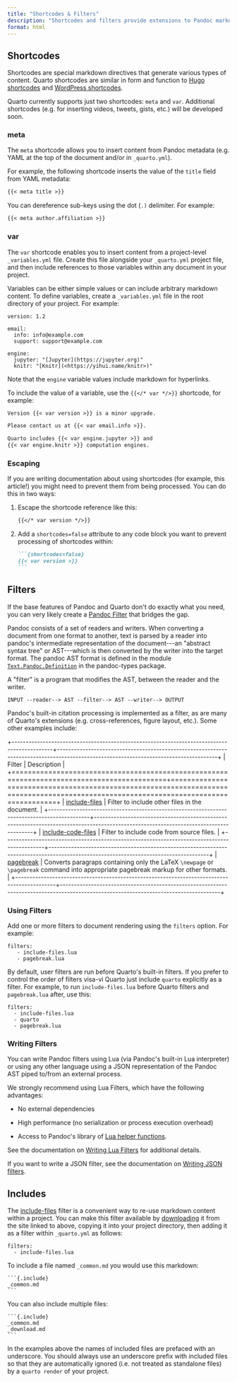 ```yaml
---
title: "Shortcodes & Filters"
description: "Shortcodes and filters provide extensions to Pandoc markdown."
format: html
---
```


## Shortcodes

Shortcodes are special markdown directives that generate various types of content. Quarto shortcodes are similar in form and function to [Hugo shortcodes](https://gohugo.io/content-management/shortcodes/) and [WordPress shortcodes](https://codex.wordpress.org/Shortcode).

Quarto currently supports just two shortcodes: `meta` and `var`. Additional shortcodes (e.g. for inserting videos, tweets, gists, etc.) will be developed soon.

### meta

The `meta` shortcode allows you to insert content from Pandoc metadata (e.g. YAML at the top of the document and/or in `_quarto.yml`).

For example, the following shortcode inserts the value of the `title` field from YAML metadata:

``` {.markdown shortcodes="false"}
{{< meta title >}}
```

You can dereference sub-keys using the dot (`.)` delimiter. For example:

``` {.markdown shortcodes="false"}
{{< meta author.affiliation >}}
```

### var

The `var` shortcode enables you to insert content from a project-level `_variables.yml` file. Create this file alongside your `_quarto.yml` project file, and then include references to those variables within any document in your project.

Variables can be either simple values or can include arbitrary markdown content. To define variables, create a `_variables.yml` file in the root directory of your project. For example:

``` {.yaml}
version: 1.2

email:
  info: info@example.com
  support: support@example.com

engine:
  jupyter: "[Jupyter](https://jupyter.org)"
  knitr: "[Knitr](<https://yihui.name/knitr>)"
```

Note that the `engine` variable values include markdown for hyperlinks.

To include the value of a variable, use the `{{</* var */>}}` shortcode, for example:

``` {.markdown shortcodes="false"}
Version {{< var version >}} is a minor upgrade.

Please contact us at {{< var email.info >}}.

Quarto includes {{< var engine.jupyter >}} and 
{{< var engine.knitr >}} computation engines.
```

### Escaping

If you are writing documentation about using shortcodes (for example, this article!) you might need to prevent them from being processed. You can do this in two ways:

1.  Escape the shortcode reference like this:

    ``` {.markdown shortcodes="false"}
    {{</* var version */>}}
    ```

2.  Add a `shortcodes=false` attribute to any code block you want to prevent processing of shortcodes within:

    ```` {.markdown shortcodes="false"}
    ```{shortcodes=false}
    {{< var version >}}
    ```
    ````

## Filters

If the base features of Pandoc and Quarto don't do exactly what you need, you can very likely create a [Pandoc Filter](https://pandoc.org/filters.html) that bridges the gap.

Pandoc consists of a set of readers and writers. When converting a document from one format to another, text is parsed by a reader into pandoc's intermediate representation of the document---an "abstract syntax tree" or AST---which is then converted by the writer into the target format. The pandoc AST format is defined in the module [`Text.Pandoc.Definition`](https://hackage.haskell.org/package/pandoc-types-1.22/docs/Text-Pandoc-Definition.html) in the pandoc-types package.

A "filter" is a program that modifies the AST, between the reader and the writer.

    INPUT --reader--> AST --filter--> AST --writer--> OUTPUT

Pandoc's built-in citation processing is implemented as a filter, as are many of Quarto's extensions (e.g. cross-references, figure layout, etc.). Some other examples include:

+--------------------------------------------------------------------------------------------+--------------------------------------------------------------------------------------------------------------------------------------+
| Filter                                                                                     | Description                                                                                                                          |
+============================================================================================+======================================================================================================================================+
| [include-files](https://github.com/pandoc/lua-filters/tree/master/include-files)           | Filter to include other files in the document.                                                                                       |
+--------------------------------------------------------------------------------------------+--------------------------------------------------------------------------------------------------------------------------------------+
| [include-code-files](https://github.com/pandoc/lua-filters/tree/master/include-code-files) | Filter to include code from source files.                                                                                            |
+--------------------------------------------------------------------------------------------+--------------------------------------------------------------------------------------------------------------------------------------+
| [pagebreak](https://github.com/pandoc/lua-filters/tree/master/pagebreak)                   | Converts paragraps containing only the LaTeX `\newpage` or `\pagebreak` command into appropriate pagebreak markup for other formats. |
+--------------------------------------------------------------------------------------------+--------------------------------------------------------------------------------------------------------------------------------------+

### Using Filters

Add one or more filters to document rendering using the `filters` option. For example:

``` {.yaml}
filters:
   - include-files.lua
   - pagebreak.lua
```

By default, user filters are run before Quarto's built-in filters. If you prefer to control the order of filters visa-vi Quarto just include `quarto` explicitly as a filter. For example, to run `include-files.lua` before Quarto filters and `pagebreak.lua` after, use this:

``` {.yaml}
filters:
  - include-files.lua
  - quarto
  - pagebreak.lua
```

### Writing Filters

You can write Pandoc filters using Lua (via Pandoc's built-in Lua interpreter) or using any other language using a JSON representation of the Pandoc AST piped to/from an external process.

We strongly recommend using Lua Filters, which have the following advantages:

-   No external dependencies

-   High performance (no serialization or process execution overhead)

-   Access to Pandoc's library of [Lua helper functions](https://pandoc.org/lua-filters.html#pandoc-module).

See the documentation on [Writing Lua Filters](https://pandoc.org/lua-filters.html) for additional details.

If you want to write a JSON filter, see the documentation on [Writing JSON filters](https://pandoc.org/filters.html).

## Includes

The [include-files](https://github.com/pandoc/lua-filters/tree/master/include-files) filter is a convenient way to re-use markdown content within a project. You can make this filter available by [downloading](https://raw.githubusercontent.com/pandoc/lua-filters/master/include-files/include-files.lua) it from the site linked to above, copying it into your project directory, then adding it as a filter within `_quarto.yml` as follows:

``` {.yaml}
filters:
  - include-files.lua
```

To include a file named `_common.md` you would use this markdown:

```` {.markdown}
```{.include}
_common.md
```
````

You can also include multiple files:

```` {.markdown}
```{.include}
_common.md
_download.md
```
````

In the examples above the names of included files are prefaced with an underscore. You should always use an underscore prefix with included files so that they are automatically ignored (i.e. not treated as standalone files) by a `quarto render` of your project.
